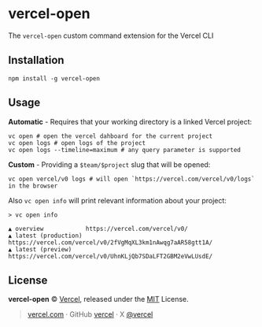 # vercel-open

The `vercel-open` custom command extension for the Vercel CLI

## Installation

```
npm install -g vercel-open
```

## Usage

**Automatic** - Requires that your working directory is a linked Vercel project:

```
vc open # open the vercel dahboard for the current project
vc open logs # open logs of the project
vc open logs --timeline=maximum # any query parameter is supported
```

**Custom** - Providing a `$team/$project` slug that will be opened:

```
vc open vercel/v0 logs # will open `https://vercel.com/vercel/v0/logs` in the browser
```

Also `vc open info` will print relevant information about your project:

```
> vc open info

▲ overview            https://vercel.com/vercel/v0/
▲ latest (production) https://vercel.com/vercel/v0/2fVgMqXL3km1nAwqg7aAR58gtt1A/
▲ latest (preview)    https://vercel.com/vercel/v0/UhnKLjQb7SDaLFT2GBM2eVwLUsdE/
```

## License

**vercel-open** © [Vercel](https://vercel.com), released under the [MIT](https://github.com/vercel-labs/vercel-open/blob/master/LICENSE.md) License.<br>

> [vercel.com](https://vercel.com) · GitHub [vercel](https://github.com/vercel) · X [@vercel](https://x.com/vercel)
